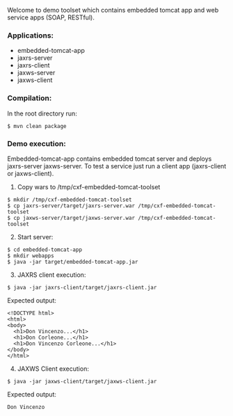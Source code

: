 Welcome to demo toolset which contains embedded tomcat app and web service apps (SOAP, RESTful).

### Applications:
  - embedded-tomcat-app
  - jaxrs-server
  - jaxrs-client
  - jaxws-server
  - jaxws-client


### Compilation:   
In the root directory run:   

~~~
$ mvn clean package   
~~~

### Demo execution:   
Embedded-tomcat-app contains embedded tomcat server and deploys jaxrs-server jaxws-server. To test a service just run a client app (jaxrs-client or jaxws-client).  

1) Copy wars to /tmp/cxf-embedded-tomcat-toolset
~~~
$ mkdir /tmp/cxf-embedded-tomcat-toolset  
$ cp jaxrs-server/target/jaxrs-server.war /tmp/cxf-embedded-tomcat-toolset  
$ cp jaxws-server/target/jaxws-server.war /tmp/cxf-embedded-tomcat-toolset  
~~~

2) Start server:
~~~
$ cd embedded-tomcat-app
$ mkdir webapps
$ java -jar target/embedded-tomcat-app.jar
~~~

3) JAXRS client execution:
~~~
$ java -jar jaxrs-client/target/jaxrs-client.jar
~~~

Expected output:
~~~
<!DOCTYPE html>  
<html>  
<body>  
  <h1>Don Vincenzo...</h1>  
  <h1>Don Corleone...</h1>  
  <h1>Don Vincenzo Corleone...</h1>  
</body>  
</html>  
~~~

4) JAXWS Client execution:
~~~
$ java -jar jaxws-client/target/jaxws-client.jar  
~~~

Expected output:  
~~~
Don Vincenzo  
~~~
